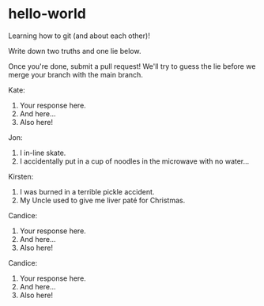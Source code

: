 # hello-world
Learning how to git (and about each other)!

Write down two truths and one lie below.

Once you're done, submit a pull request! We'll try to guess the lie before we merge your branch with the main branch.

Kate:
1. Your response here.
2. And here...
3. Also here!


Jon:
1. I in-line skate.
2. I accidentally put in a cup of noodles in the microwave with no water...


Kirsten:
1. I was burned in a terrible pickle accident.
3. My Uncle used to give me liver paté for Christmas.


Candice:
1. Your response here.
2. And here...
3. Also here!


Candice:
1. Your response here.
2. And here...
3. Also here!
